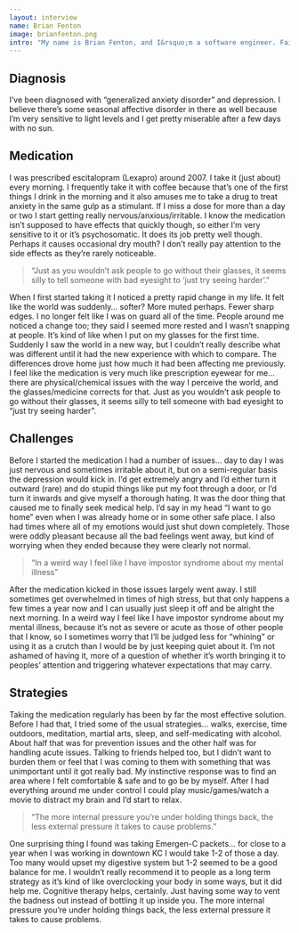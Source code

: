 ```yaml
---
layout: interview
name: Brian Fenton
image: brianfenton.png
intro: "My name is Brian Fenton, and I&rsquo;m a software engineer. Fairly standard geeky hobbies&hellip; programming, bit of a foodie, craft beer, games, fatherhood. I occasionally [blog](http://www.brianfenton.us) and I&rsquo;m frequently on [Twitter](https://www.twitter.com/brianfenton)."
---
```


## Diagnosis

I&rsquo;ve been diagnosed with &ldquo;generalized anxiety disorder&rdquo; and depression. I believe there&rsquo;s some seasonal affective disorder in there as well because I&rsquo;m very sensitive to light levels and I get pretty miserable after a few days with no sun.

## Medication

I was prescribed escitalopram (Lexapro) around 2007. I take it (just about) every morning. I frequently take it with coffee because that&rsquo;s one of the first things I drink in the morning and it also amuses me to take a drug to treat anxiety in the same gulp as a stimulant. If I miss a dose for more than a day or two I start getting really nervous/anxious/irritable. I know the medication isn&rsquo;t supposed to have effects that quickly though, so either I&rsquo;m very sensitive to it or it&rsquo;s psychosomatic. It does its job pretty well though. Perhaps it causes occasional dry mouth? I don&rsquo;t really pay attention to the side effects as they&rsquo;re rarely noticeable.

> &ldquo;Just as you wouldn&rsquo;t ask people to go without their glasses, it seems silly to tell someone with bad eyesight to &lsquo;just try seeing harder&rsquo;.&rdquo;

When I first started taking it I noticed a pretty rapid change in my life. It felt like the world was suddenly&hellip; softer? More muted perhaps. Fewer sharp edges. I no longer felt like I was on guard all of the time. People around me noticed a change too; they said I seemed more rested and I wasn&rsquo;t snapping at people. It&rsquo;s kind of like when I put on my glasses for the first time. Suddenly I saw the world in a new way, but I couldn&rsquo;t really describe what was different until it had the new experience with which to compare. The differences drove home just how much it had been affecting me previously. I feel like the medication is very much like prescription eyewear for me&hellip; there are physical/chemical issues with the way I perceive the world, and the glasses/medicine corrects for that. Just as you wouldn&rsquo;t ask people to go without their glasses, it seems silly to tell someone with bad eyesight to &ldquo;just try seeing harder&rdquo;.

## Challenges

Before I started the medication I had a number of issues&hellip; day to day I was just nervous and sometimes irritable about it, but on a semi-regular basis the depression would kick in. I&rsquo;d get extremely angry and I&rsquo;d either turn it outward (rare) and do stupid things like put my foot through a door, or I&rsquo;d turn it inwards and give myself a thorough hating. It was the door thing that caused me to finally seek medical help. I&rsquo;d say in my head &ldquo;I want to go home&rdquo; even when I was already home or in some other safe place. I also had times where all of my emotions would just shut down completely. Those were oddly pleasant because all the bad feelings went away, but kind of worrying when they ended because they were clearly not normal.

> &ldquo;In a weird way I feel like I have impostor syndrome about my mental illness&rdquo;

After the medication kicked in those issues largely went away. I still sometimes get overwhelmed in times of high stress, but that only happens a few times a year now and I can usually just sleep it off and be alright the next morning. In a weird way I feel like I have impostor syndrome about my mental illness, because it&rsquo;s not as severe or acute as those of other people that I know, so I sometimes worry that I&rsquo;ll be judged less for &ldquo;whining&rdquo; or using it as a crutch than I would be by just keeping quiet about it. I&rsquo;m not ashamed of having it, more of a question of whether it&rsquo;s worth bringing it to peoples&rsquo; attention and triggering whatever expectations that may carry.

## Strategies

Taking the medication regularly has been by far the most effective solution. Before I had that, I tried some of the usual strategies&hellip; walks, exercise, time outdoors, meditation, martial arts, sleep, and self-medicating with alcohol. About half that was for prevention issues and the other half was for handling acute issues. Talking to friends helped too, but I didn&rsquo;t want to burden them or feel that I was coming to them with something that was unimportant until it got really bad. My instinctive response was to find an area where I felt comfortable &amp; safe and to go be by myself. After I had everything around me under control I could play music/games/watch a movie to distract my brain and I&rsquo;d start to relax.

> &ldquo;The more internal pressure you&rsquo;re under holding things back, the less external pressure it takes to cause problems.&rdquo;

One surprising thing I found was taking Emergen-C packets&hellip; for close to a year when I was working in downtown KC I would take 1-2 of those a day. Too many would upset my digestive system but 1-2 seemed to be a good balance for me. I wouldn&rsquo;t really recommend it to people as a long term strategy as it&rsquo;s kind of like overclocking your body in some ways, but it did help me. Cognitive therapy helps, certainly. Just having some way to vent the badness out instead of bottling it up inside you. The more internal pressure you&rsquo;re under holding things back, the less external pressure it takes to cause problems.
